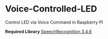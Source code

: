 # Voice-Controlled-LED
Control LED via Voice Command in Raspberry PI

<b> Required Library </b>
<a href="https://pypi.python.org/pypi/SpeechRecognition/"> SpeechRecognition 3.4.6 </a>  
